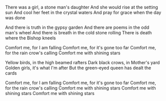 There was a girl, a stone man's daughter
And she would rise at the setting sun
And cool her feet in the crystal waters
And pray for grace when the day was done

And there is truth in the gypsy garden
And there are poems in the odd man's wheel
And there is breath in the cold stone rolling
There is death where the Bishop kneels

Comfort me, for I am falling
Comfort me, for it's gone too far
Comfort me, for the rain crow's calling
Comfort me with shining stars

Yellow birds, in the high beamed rafters
Dark black crows, in Mother's yard
Golden girls, it's what I'm after
But the green-eyed queen has dealt the cards

Comfort me, for I am falling
Comfort me, for it's gone too far
Comfort me, for the rain crow's calling
Comfort me with shining stars
Comfort me with shining stars
Comfort me with shining stars
